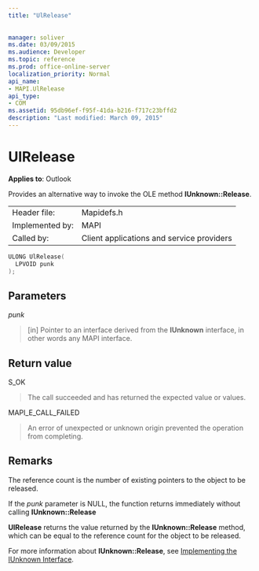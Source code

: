 ```yaml
---
title: "UlRelease"
 
 
manager: soliver
ms.date: 03/09/2015
ms.audience: Developer
ms.topic: reference
ms.prod: office-online-server
localization_priority: Normal
api_name:
- MAPI.UlRelease
api_type:
- COM
ms.assetid: 95db96ef-f95f-41da-b216-f717c23bffd2
description: "Last modified: March 09, 2015"
---
```


# UlRelease

  
  
**Applies to**: Outlook 
  
Provides an alternative way to invoke the OLE method **IUnknown::Release**. 
  
|||
|:-----|:-----|
|Header file:  <br/> |Mapidefs.h  <br/> |
|Implemented by:  <br/> |MAPI  <br/> |
|Called by:  <br/> |Client applications and service providers  <br/> |
   
```cpp
ULONG UlRelease(
  LPVOID punk
);
```

## Parameters

 _punk_
  
> [in] Pointer to an interface derived from the **IUnknown** interface, in other words any MAPI interface. 
    
## Return value

S_OK 
  
> The call succeeded and has returned the expected value or values. 
    
MAPI_E_CALL_FAILED 
  
> An error of unexpected or unknown origin prevented the operation from completing.
    
## Remarks

The reference count is the number of existing pointers to the object to be released. 
  
If the  _punk_ parameter is NULL, the function returns immediately without calling **IUnknown::Release**
  
 **UlRelease** returns the value returned by the **IUnknown::Release** method, which can be equal to the reference count for the object to be released. 
  
For more information about **IUnknown::Release**, see [Implementing the IUnknown Interface](implementing-the-iunknown-interface.md). 
  

